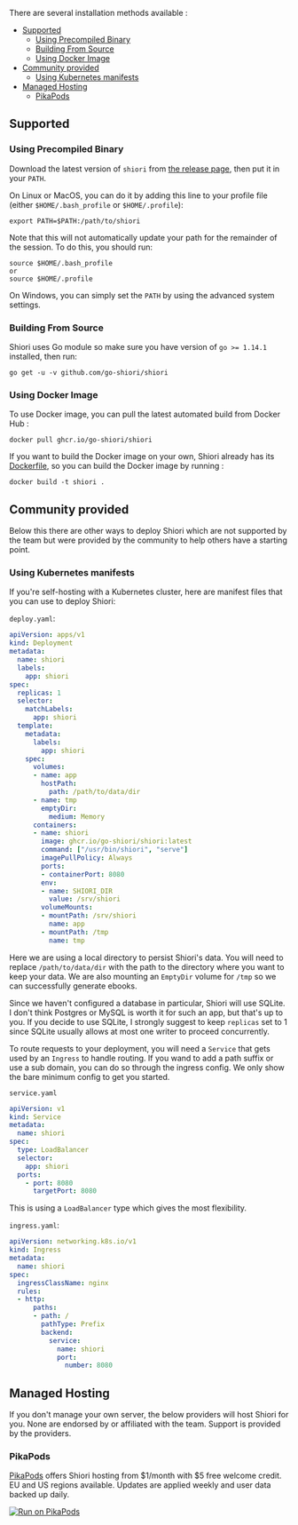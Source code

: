 There are several installation methods available :

<!-- TOC -->

- [Supported](#supported)
  - [Using Precompiled Binary](#using-precompiled-binary)
  - [Building From Source](#building-from-source)
  - [Using Docker Image](#using-docker-image)
- [Community provided](#community-provided)
  - [Using Kubernetes manifests](#using-kubernetes-manifests)
- [Managed Hosting](#managed-hosting)
  - [PikaPods](#pikapods)

<!-- /TOC -->

## Supported

### Using Precompiled Binary

Download the latest version of `shiori` from [the release page](https://github.com/go-shiori/shiori/releases/latest), then put it in your `PATH`.

On Linux or MacOS, you can do it by adding this line to your profile file (either `$HOME/.bash_profile` or `$HOME/.profile`):

```
export PATH=$PATH:/path/to/shiori
```

Note that this will not automatically update your path for the remainder of the session. To do this, you should run:

```
source $HOME/.bash_profile
or
source $HOME/.profile
```

On Windows, you can simply set the `PATH` by using the advanced system settings.

### Building From Source

Shiori uses Go module so make sure you have version of `go >= 1.14.1` installed, then run:

```
go get -u -v github.com/go-shiori/shiori
```

### Using Docker Image

To use Docker image, you can pull the latest automated build from Docker Hub :

```
docker pull ghcr.io/go-shiori/shiori
```

If you want to build the Docker image on your own, Shiori already has its [Dockerfile](https://github.com/go-shiori/shiori/blob/master/Dockerfile), so you can build the Docker image by running :

```
docker build -t shiori .
```

## Community provided

Below this there are other ways to deploy Shiori which are not supported by the team but were provided by the community to help others have a starting point.

### Using Kubernetes manifests

If you're self-hosting with a Kubernetes cluster, here are manifest files that
you can use to deploy Shiori:

`deploy.yaml`:

```yaml
apiVersion: apps/v1
kind: Deployment
metadata:
  name: shiori
  labels:
    app: shiori
spec:
  replicas: 1
  selector:
    matchLabels:
      app: shiori
  template:
    metadata:
      labels:
        app: shiori
    spec:
      volumes:
      - name: app
        hostPath:
          path: /path/to/data/dir
      - name: tmp
        emptyDir:
          medium: Memory
      containers:
      - name: shiori
        image: ghcr.io/go-shiori/shiori:latest
        command: ["/usr/bin/shiori", "serve"]
        imagePullPolicy: Always
        ports:
        - containerPort: 8080
        env:
        - name: SHIORI_DIR
          value: /srv/shiori
        volumeMounts:
        - mountPath: /srv/shiori
          name: app
        - mountPath: /tmp
          name: tmp
```

Here we are using a local directory to persist Shiori's data. You will need
to replace `/path/to/data/dir` with the path to the directory where you want
to keep your data. We are also mounting an `EmptyDir` volume for `/tmp` so
we can successfully generate ebooks.

Since we haven't configured a database in particular,
Shiori will use SQLite. I don't think Postgres or MySQL is worth it for
such an app, but that's up to you. If you decide to use SQLite, I strongly
suggest to keep `replicas` set to 1 since SQLite usually allows at most
one writer to proceed concurrently.

To route requests to your deployment, you will need a `Service` that gets used
by an `Ingress` to handle routing. If you wand to add a path suffix or use a
sub domain, you can do so through the ingress config. We only show the bare
minimum config to get you started.

`service.yaml`

```yaml
apiVersion: v1
kind: Service
metadata:
  name: shiori
spec:
  type: LoadBalancer
  selector:
    app: shiori
  ports:
    - port: 8080
      targetPort: 8080
```

This is using a `LoadBalancer` type which gives the most flexibility.

`ingress.yaml`:

```yaml
apiVersion: networking.k8s.io/v1
kind: Ingress
metadata:
  name: shiori
spec:
  ingressClassName: nginx
  rules:
  - http:
      paths:
      - path: /
        pathType: Prefix
        backend:
          service:
            name: shiori
            port:
              number: 8080
```

## Managed Hosting

If you don't manage your own server, the below providers will host Shiori for you. None are endorsed by or affiliated with the team. Support is provided by the providers.

### PikaPods

[PikaPods](https://www.pikapods.com/) offers Shiori hosting from $1/month with $5 free welcome credit. EU and US regions available. Updates are applied weekly and user data backed up daily.

[![Run on PikaPods](https://www.pikapods.com/static/run-button.svg)](https://www.pikapods.com/pods?run=shiori)
